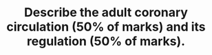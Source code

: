 ---
title: "Describe the adult coronary circulation (50% of marks) and its regulation (50% of marks)."
entityType: SAQ
exam: PEX
college: CICM
year: 2014
sitting: B
question: 10
passRate: 65
EC_extraCredit:
- "The phasic nature of flow was best shown with a diagram and whilst \"publication-level\" graphs are not expected, the graph drawn must be factually correct and convey the principal similarities and differences."
EC_errorsCommon:
- "Some candidates did not mention the factors which are peculiar to the coronary circulation and answered in a generic manner, as if for any vascular bed."
- "The coronary circulation has a high O2-ER and flow-dependence."
- "Many candidates seemed to lack a perspective that metabolic demand dominates control of the coronary arterial flow."
---